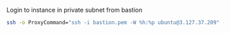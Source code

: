 
Login to instance in private subnet from bastion

```bash
ssh -o ProxyCommand="ssh -i bastion.pem -W %h:%p ubuntu@3.127.37.209" -i prod.pem ec2-user@10.0.1.5
```

